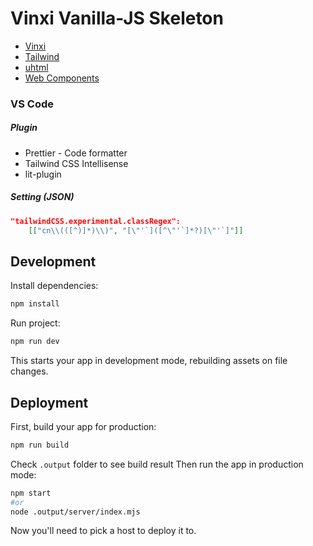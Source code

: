 # Vinxi Vanilla-JS Skeleton

- [Vinxi](https://vinxi.vercel.app)
- [Tailwind](https://tailwindcss.com)
- [uhtml](https://github.com/WebReflection/uhtml)
- [Web Components](https://developer.mozilla.org/en-US/docs/Web/API/Web_components)

### VS Code

##### Plugin

- Prettier - Code formatter
- Tailwind CSS Intellisense
- lit-plugin

##### Setting (JSON)

```json
"tailwindCSS.experimental.classRegex":
    [["cn\\(([^)]*)\\)", "[\"'`]([^\"'`]*?)[\"'`]"]]
```

## Development

Install dependencies:

```sh
npm install
```

Run project:

```sh
npm run dev
```

This starts your app in development mode, rebuilding assets on file changes.

## Deployment

First, build your app for production:

```sh
npm run build
```

Check `.output` folder to see build result
Then run the app in production mode:

```sh
npm start
#or
node .output/server/index.mjs
```

Now you'll need to pick a host to deploy it to.
